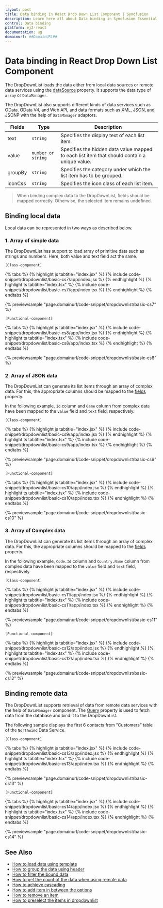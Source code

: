 ```yaml
---
layout: post
title: Data binding in React Drop Down List Component | Syncfusion
description: Learn here all about Data binding in Syncfusion Essential React Drop down list componenT, it's elements and more.
control: Data binding 
platform: ej2-react
documentation: ug
domainurl: ##DomainURL##
---
```


# Data binding in React Drop Down List Component

The DropDownList loads the data either from local data sources or remote data services using the [dataSource](https://ej2.syncfusion.com/react/documentation/api/drop-down-list/#datasource) property. It supports the data type of `array` or `DataManager`.

The DropDownList also supports different kinds of data services such as OData, OData V4, and Web API, and data formats such as XML, JSON, and JSONP with the help of `DataManager` adaptors.

| Fields | Type | Description |
|------|------|-------------|
| text |  `string` | Specifies the display text of each list item. |
| value |  `number or string` | Specifies the hidden data value mapped to each list item that should contain a unique value. |
| groupBy |  `string` | Specifies the category under which the list item has to be grouped. |
| iconCss |  `string` | Specifies the icon class of each list item. |

> When binding complex data to the DropDownList, fields should be mapped correctly. Otherwise, the selected item remains undefined.

## Binding local data

Local data can be represented in two ways as described below.

### 1. Array of simple data

The DropDownList has support to load array of primitive data such as strings and numbers. Here, both value and text field act the same.

`[Class-component]`

{% tabs %}
{% highlight js tabtitle="index.jsx" %}
{% include code-snippet/dropdownlist/basic-cs7/app/index.jsx %}
{% endhighlight %}
{% highlight ts tabtitle="index.tsx" %}
{% include code-snippet/dropdownlist/basic-cs7/app/index.tsx %}
{% endhighlight %}
{% endtabs %}

 {% previewsample "page.domainurl/code-snippet/dropdownlist/basic-cs7" %}

`[Functional-component]`

{% tabs %}
{% highlight js tabtitle="index.jsx" %}
{% include code-snippet/dropdownlist/basic-cs8/app/index.jsx %}
{% endhighlight %}
{% highlight ts tabtitle="index.tsx" %}
{% include code-snippet/dropdownlist/basic-cs8/app/index.tsx %}
{% endhighlight %}
{% endtabs %}

 {% previewsample "page.domainurl/code-snippet/dropdownlist/basic-cs8" %}

### 2. Array of JSON data

The DropDownList can generate its list items through an array of complex data. For this, the appropriate columns should be mapped to the [fields](https://ej2.syncfusion.com/react/documentation/api/drop-down-list/#fields) property.

In the following example, `Id` column and `Game` column from complex data have been mapped to the `value` field and `text` field, respectively.

`[Class-component]`

{% tabs %}
{% highlight js tabtitle="index.jsx" %}
{% include code-snippet/dropdownlist/basic-cs9/app/index.jsx %}
{% endhighlight %}
{% highlight ts tabtitle="index.tsx" %}
{% include code-snippet/dropdownlist/basic-cs9/app/index.tsx %}
{% endhighlight %}
{% endtabs %}

 {% previewsample "page.domainurl/code-snippet/dropdownlist/basic-cs9" %}

`[Functional-component]`

{% tabs %}
{% highlight js tabtitle="index.jsx" %}
{% include code-snippet/dropdownlist/basic-cs10/app/index.jsx %}
{% endhighlight %}
{% highlight ts tabtitle="index.tsx" %}
{% include code-snippet/dropdownlist/basic-cs10/app/index.tsx %}
{% endhighlight %}
{% endtabs %}

 {% previewsample "page.domainurl/code-snippet/dropdownlist/basic-cs10" %}

### 3. Array of Complex data

The DropDownList can generate its list items through an array of complex data. For this, the appropriate columns should be mapped to the [fields](https://ej2.syncfusion.com/react/documentation/api/drop-down-list/#fields) property.

In the following example, `Code.Id` column and `Country.Name` column from complex data have been mapped to the `value` field and `text` field, respectively.

`[Class-component]`

{% tabs %}
{% highlight js tabtitle="index.jsx" %}
{% include code-snippet/dropdownlist/basic-cs11/app/index.jsx %}
{% endhighlight %}
{% highlight ts tabtitle="index.tsx" %}
{% include code-snippet/dropdownlist/basic-cs11/app/index.tsx %}
{% endhighlight %}
{% endtabs %}

 {% previewsample "page.domainurl/code-snippet/dropdownlist/basic-cs11" %}

`[Functional-component]`

{% tabs %}
{% highlight js tabtitle="index.jsx" %}
{% include code-snippet/dropdownlist/basic-cs12/app/index.jsx %}
{% endhighlight %}
{% highlight ts tabtitle="index.tsx" %}
{% include code-snippet/dropdownlist/basic-cs12/app/index.tsx %}
{% endhighlight %}
{% endtabs %}

 {% previewsample "page.domainurl/code-snippet/dropdownlist/basic-cs12" %}

## Binding remote data

The DropDownList supports retrieval of data from remote data services with the help of `DataManager` component. The [Query](https://ej2.syncfusion.com/react/documentation/api/drop-down-list/#query) property
is used to fetch data from the database and bind it to the DropDownList.

The following sample displays the first 6 contacts from “Customers” table of the `Northwind` Data Service.

`[Class-component]`

{% tabs %}
{% highlight js tabtitle="index.jsx" %}
{% include code-snippet/dropdownlist/basic-cs13/app/index.jsx %}
{% endhighlight %}
{% highlight ts tabtitle="index.tsx" %}
{% include code-snippet/dropdownlist/basic-cs13/app/index.tsx %}
{% endhighlight %}
{% endtabs %}

 {% previewsample "page.domainurl/code-snippet/dropdownlist/basic-cs13" %}

`[Functional-component]`

{% tabs %}
{% highlight js tabtitle="index.jsx" %}
{% include code-snippet/dropdownlist/basic-cs14/app/index.jsx %}
{% endhighlight %}
{% highlight ts tabtitle="index.tsx" %}
{% include code-snippet/dropdownlist/basic-cs14/app/index.tsx %}
{% endhighlight %}
{% endtabs %}

 {% previewsample "page.domainurl/code-snippet/dropdownlist/basic-cs14" %}

## See Also

* [How to load data using template](./templates#item-template)
* [How to group the data using header](./grouping/)
* [How to filter the bound data](./filtering/)
* [How to get the count of the data when using remote data](./how-to/remote-data-bind)
* [How to achieve cascading](./how-to/cascading/)
* [How to add item in between the options](./how-to/add-item/)
* [How to remove an item](./how-to/remove-item/)
* [How to preselect the items in dropdownlist](./how-to/multiple-cascading/)
